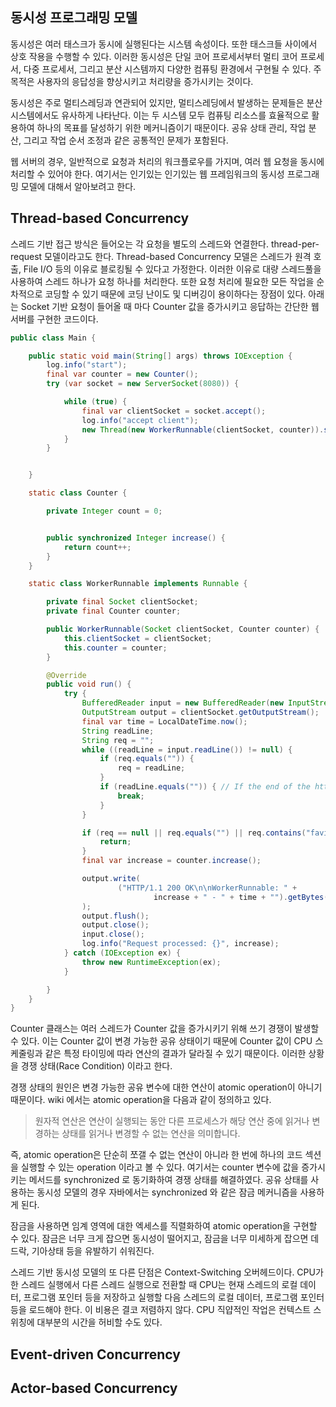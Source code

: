 
## 동시성 프로그래밍 모델
동시성은 여러 태스크가 동시에 실행된다는 시스템 속성이다. 또한 태스크들 사이에서 상호 작용을 수행할 수 있다.
이러한 동시성은 단일 코어 프로세서부터 멀티 코어 프로세서, 다중 프로세서, 그리고 분산 시스템까지 다양한 컴퓨팅 환경에서 구현될 수 있다.
주 목적은 사용자의 응답성을 향상시키고 처리량을 증가시키는 것이다.

동시성은 주로 멀티스레딩과 연관되어 있지만, 멀티스레딩에서 발생하는 문제들은 분산 시스템에서도 유사하게 나타난다.
이는 두 시스템 모두 컴퓨팅 리소스를 효율적으로 활용하여 하나의 목표를 달성하기 위한 메커니즘이기 때문이다.
공유 상태 관리, 작업 분산, 그리고 작업 순서 조정과 같은 공통적인 문제가 포함된다.

웹 서버의 경우, 일반적으로 요청과 처리의 워크플로우를 가지며, 여러 웹 요청을 동시에 처리할 수 있어야 한다.
여기서는 인기있는 인기있는 웹 프레임워크의 동시성 프로그래밍 모델에 대해서 알아보려고 한다. 


## Thread-based Concurrency
스레드 기반 접근 방식은 들어오는 각 요청을 별도의 스레드와 연결한다. thread-per-request 모델이라고도 한다.
Thread-based Concurrency 모델은 스레드가 원격 호출, File I/O 등의 이유로 블로킹될 수 있다고 가정한다.
이러한 이유로 대량 스레드풀을 사용하여 스레드 하나가 요청 하나를 처리한다.
또한 요청 처리에 필요한 모든 작업을 순차적으로 코딩할 수 있기 때문에 코딩 난이도 및 디버깅이 용이하다는 장점이 있다.
아래는 Socket 기반 요청이 들어올 때 마다 Counter 값을 증가시키고 응답하는 간단한 웹 서버를 구현한 코드이다.

```JAVA
public class Main {

	public static void main(String[] args) throws IOException {
		log.info("start");
		final var counter = new Counter();
		try (var socket = new ServerSocket(8080)) {

			while (true) {
				final var clientSocket = socket.accept();
				log.info("accept client");
				new Thread(new WorkerRunnable(clientSocket, counter)).start();
			}
		}


	}

	static class Counter {

		private Integer count = 0;


		public synchronized Integer increase() {
			return count++;
		}
	}

	static class WorkerRunnable implements Runnable {

		private final Socket clientSocket;
		private final Counter counter;

		public WorkerRunnable(Socket clientSocket, Counter counter) {
			this.clientSocket = clientSocket;
			this.counter = counter;
		}

		@Override
		public void run() {
			try {
				BufferedReader input = new BufferedReader(new InputStreamReader(clientSocket.getInputStream()));
				OutputStream output = clientSocket.getOutputStream();
				final var time = LocalDateTime.now();
				String readLine;
				String req = "";
				while ((readLine = input.readLine()) != null) {
					if (req.equals("")) {
						req = readLine;
					}
					if (readLine.equals("")) { // If the end of the http request, stop
						break;
					}
				}

				if (req == null || req.equals("") || req.contains("favicon.ico")) {
					return;
				}
				final var increase = counter.increase();

				output.write(
						("HTTP/1.1 200 OK\n\nWorkerRunnable: " +
								increase + " - " + time + "").getBytes()
				);
				output.flush();
				output.close();
				input.close();
				log.info("Request processed: {}", increase);
			} catch (IOException ex) {
				throw new RuntimeException(ex);
			}

		}
	}
}
```

Counter 클래스는 여러 스레드가 Counter 값을 증가시키기 위해 쓰기 경쟁이 발생할 수 있다.
이는 Counter 값이 변경 가능한 공유 상태이기 때문에 Counter 값이 CPU 스케줄링과 같은 
특정 타이밍에 따라 연산의 결과가 달라질 수 있기 때문이다. 이러한 상황을 경쟁 상태(Race Condition) 이라고 한다.

경쟁 상태의 원인은 변경 가능한 공유 변수에 대한 연산이 atomic operation이 아니기 때문이다.
wiki 에서는 atomic operation을 다음과 같이 정의하고 있다.
> 원자적 연산은 연산이 실행되는 동안 다른 프로세스가 해당 연산 중에 읽거나 변경하는 상태를 읽거나 변경할 수 없는 연산을 의미합니다.

즉, atomic operation은 단순히 쪼갤 수 없는 연산이 아니라 한 번에 하나의 코드 섹션을 실행할 수 있는 operation 이라고 볼 수 있다.
여기서는 counter 변수에 값을 증가시키는 메서드를 synchronized 로 동기화하여 경쟁 상태를 해결하였다.
공유 상태를 사용하는 동시성 모델의 경우 자바에서는 synchronized 와 같은 잠금 메커니즘을 사용하게 된다.

잠금을 사용하면 임계 영역에 대한 엑세스를 직렬화하여 atomic operation을 구현할 수 있다. 
잠금은 너무 크게 잡으면 동시성이 떨어지고, 잠금을 너무 미세하게 잡으면 데드락, 기아상태 등을 유발하기 쉬워진다.

스레드 기반 동시성 모델의 또 다른 단점은 Context-Switching 오버헤드이다.
CPU가 한 스레드 실행에서 다른 스레드 실행으로 전환할 때 CPU는 현재 스레드의 로컬 데이터, 프로그램 포인터 등을 저장하고 실행할 다음 스레드의 로컬 데이터, 프로그램 포인터 등을 로드해야 한다.
이 비용은 결코 저렴하지 않다. CPU 직얍적인 작업은 컨텍스트 스위칭에 대부분의 시간을 허비할 수도 있다.

## Event-driven Concurrency


## Actor-based Concurrency 

